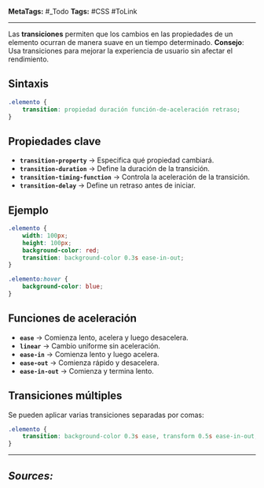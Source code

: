 **MetaTags:** #_Todo
**Tags:** #CSS #ToLink 
- - -
Las **transiciones** permiten que los cambios en las propiedades de un elemento ocurran de manera suave en un tiempo determinado.
**Consejo**: Usa transiciones para mejorar la experiencia de usuario sin afectar el rendimiento.
## Sintaxis
```css
.elemento {
    transition: propiedad duración función-de-aceleración retraso;
}
```
## Propiedades clave
- **`transition-property`** → Especifica qué propiedad cambiará.
- **`transition-duration`** → Define la duración de la transición.
- **`transition-timing-function`** → Controla la aceleración de la transición.
- **`transition-delay`** → Define un retraso antes de iniciar.
## Ejemplo
```css
.elemento {
    width: 100px;
    height: 100px;
    background-color: red;
    transition: background-color 0.3s ease-in-out;
}

.elemento:hover {
    background-color: blue;
}
```
## Funciones de aceleración
- **`ease`** → Comienza lento, acelera y luego desacelera.
- **`linear`** → Cambio uniforme sin aceleración.
- **`ease-in`** → Comienza lento y luego acelera.
- **`ease-out`** → Comienza rápido y desacelera.
- **`ease-in-out`** → Comienza y termina lento.
## Transiciones múltiples
Se pueden aplicar varias transiciones separadas por comas:
```css
.elemento {
    transition: background-color 0.3s ease, transform 0.5s ease-in-out;
}
```


- - - 
## ***Sources:***